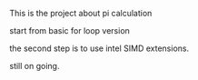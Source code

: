 This is the project about pi calculation

start from basic for loop version 

the second step is to use intel SIMD extensions.

still on going.
